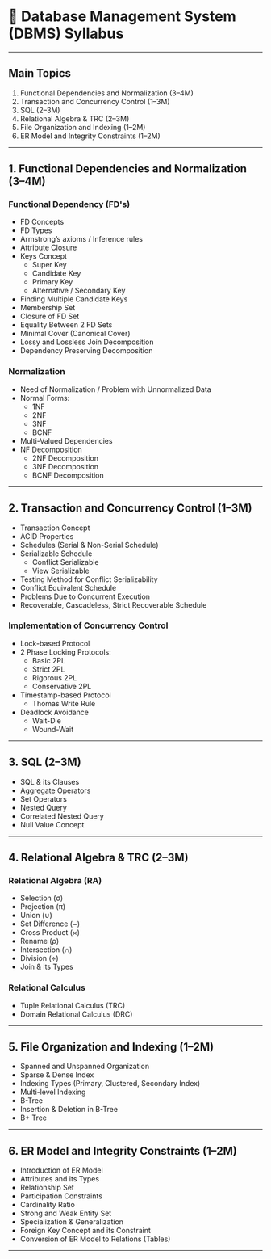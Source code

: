 # 📘 Database Management System (DBMS) Syllabus

---

## Main Topics
1. Functional Dependencies and Normalization (3–4M)  
2. Transaction and Concurrency Control (1–3M)  
3. SQL (2–3M)  
4. Relational Algebra & TRC (2–3M)  
5. File Organization and Indexing (1–2M)  
6. ER Model and Integrity Constraints (1–2M)  

---

## 1. Functional Dependencies and Normalization (3–4M)

### Functional Dependency (FD's)
- FD Concepts  
- FD Types  
- Armstrong’s axioms / Inference rules  
- Attribute Closure  
- Keys Concept  
  - Super Key  
  - Candidate Key  
  - Primary Key  
  - Alternative / Secondary Key  
- Finding Multiple Candidate Keys  
- Membership Set  
- Closure of FD Set  
- Equality Between 2 FD Sets  
- Minimal Cover (Canonical Cover)  
- Lossy and Lossless Join Decomposition  
- Dependency Preserving Decomposition  

### Normalization
- Need of Normalization / Problem with Unnormalized Data  
- Normal Forms:  
  - 1NF  
  - 2NF  
  - 3NF  
  - BCNF  
- Multi-Valued Dependencies  
- NF Decomposition  
  - 2NF Decomposition  
  - 3NF Decomposition  
  - BCNF Decomposition  

---

## 2. Transaction and Concurrency Control (1–3M)

- Transaction Concept  
- ACID Properties  
- Schedules (Serial & Non-Serial Schedule)  
- Serializable Schedule  
  - Conflict Serializable  
  - View Serializable  
- Testing Method for Conflict Serializability  
- Conflict Equivalent Schedule  
- Problems Due to Concurrent Execution  
- Recoverable, Cascadeless, Strict Recoverable Schedule  

### Implementation of Concurrency Control
- Lock-based Protocol  
- 2 Phase Locking Protocols:  
  - Basic 2PL  
  - Strict 2PL  
  - Rigorous 2PL  
  - Conservative 2PL  
- Timestamp-based Protocol  
  - Thomas Write Rule  
- Deadlock Avoidance  
  - Wait-Die  
  - Wound-Wait  

---

## 3. SQL (2–3M)

- SQL & its Clauses  
- Aggregate Operators  
- Set Operators  
- Nested Query  
- Correlated Nested Query  
- Null Value Concept  

---

## 4. Relational Algebra & TRC (2–3M)

### Relational Algebra (RA)
- Selection (σ)  
- Projection (π)  
- Union (∪)  
- Set Difference (−)  
- Cross Product (×)  
- Rename (ρ)  
- Intersection (∩)  
- Division (÷)  
- Join & its Types  

### Relational Calculus
- Tuple Relational Calculus (TRC)  
- Domain Relational Calculus (DRC)  

---

## 5. File Organization and Indexing (1–2M)

- Spanned and Unspanned Organization  
- Sparse & Dense Index  
- Indexing Types (Primary, Clustered, Secondary Index)  
- Multi-level Indexing  
- B-Tree  
- Insertion & Deletion in B-Tree  
- B+ Tree  

---

## 6. ER Model and Integrity Constraints (1–2M)

- Introduction of ER Model  
- Attributes and its Types  
- Relationship Set  
- Participation Constraints  
- Cardinality Ratio  
- Strong and Weak Entity Set  
- Specialization & Generalization  
- Foreign Key Concept and its Constraint  
- Conversion of ER Model to Relations (Tables)  

---
